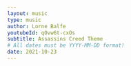 ```yaml
---
layout: music
type: music
author: Lorne Balfe
youtubeId: qOvw6t-cxOs
subtitle: Assassins Creed Theme
# All dates must be YYYY-MM-DD format!
date: 2021-10-23
---
```


